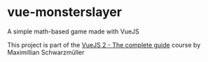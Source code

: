 # vue-monsterslayer

A simple math-based game made with VueJS

This project is part of the [VueJS 2 - The complete guide](https://www.udemy.com/course/vuejs-2-the-complete-guide/) course by Maximillian Schwarzmüller
